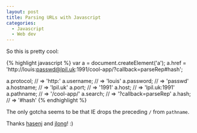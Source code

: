 ```yaml
---
layout: post
title: Parsing URLs with Javascript
categories:
  - Javascript
  - Web dev
---
```


So this is pretty cool:

{% highlight javascript %}
var a = document.createElement('a');
a.href = 'http://louis:passwd@lpil.uk:1991/cool-app/?callback=parseRep#hash';

a.protocol; // => 'http:'
a.username; // => 'louis'
a.password; // => 'passwd'
a.hostname; // => 'lpil.uk'
a.port;     // => '1991'
a.host;     // => 'lpil.uk:1991'
a.pathname; // => '/cool-app/'
a.search;   // => '?callback=parseRep'
a.hash;     // => '#hash'
{% endhighlight %}

The only gotcha seems to be that IE drops the preceding `/` from `pathname`.

Thanks [hasenj](http://stackoverflow.com/questions/8498592/extract-root-domain-name-from-string)
and [jlong](https://gist.github.com/jlong/2428561)! :)
